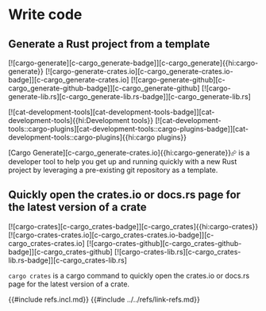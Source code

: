# Write code

## Generate a Rust project from a template

[![cargo-generate][c-cargo_generate-badge]][c-cargo_generate]{{hi:cargo-generate}}
[![cargo-generate-crates.io][c-cargo_generate-crates.io-badge]][c-cargo_generate-crates.io]
[![cargo-generate-github][c-cargo_generate-github-badge]][c-cargo_generate-github]
[![cargo-generate-lib.rs][c-cargo_generate-lib.rs-badge]][c-cargo_generate-lib.rs]

[![cat-development-tools][cat-development-tools-badge]][cat-development-tools]{{hi:Development tools}}  [![cat-development-tools::cargo-plugins][cat-development-tools::cargo-plugins-badge]][cat-development-tools::cargo-plugins]{{hi:cargo plugins}}

[Cargo Generate][c-cargo_generate-crates.io]{{hi:cargo-generate}}⮳ is a developer tool to help you get up and running quickly with a new Rust project by leveraging a pre-existing git repository as a template.

## Quickly open the crates.io or docs.rs page for the latest version of a crate

[![cargo-crates][c-cargo_crates-badge]][c-cargo_crates]{{hi:cargo-crates}}
[![cargo-crates-crates.io][c-cargo_crates-crates.io-badge]][c-cargo_crates-crates.io]
[![cargo-crates-github][c-cargo_crates-github-badge]][c-cargo_crates-github]
[![cargo-crates-lib.rs][c-cargo_crates-lib.rs-badge]][c-cargo_crates-lib.rs]

`cargo crates` is a cargo command to quickly open the crates.io or docs.rs page for the latest version of a crate.

{{#include refs.incl.md}}
{{#include ../../refs/link-refs.md}}

<div class="hidden">
</div>

